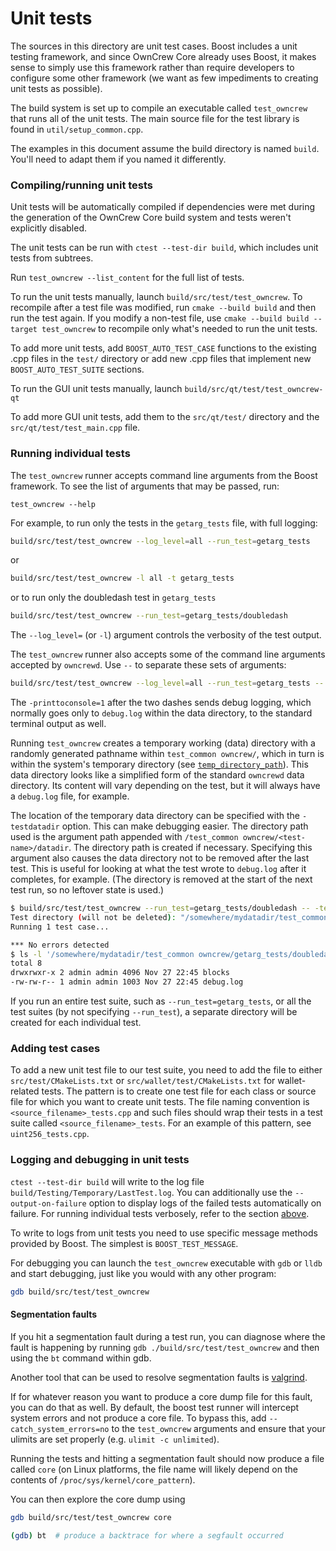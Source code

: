 # Unit tests

The sources in this directory are unit test cases. Boost includes a
unit testing framework, and since OwnCrew Core already uses Boost, it makes
sense to simply use this framework rather than require developers to
configure some other framework (we want as few impediments to creating
unit tests as possible).

The build system is set up to compile an executable called `test_owncrew`
that runs all of the unit tests. The main source file for the test library is found in
`util/setup_common.cpp`.

The examples in this document assume the build directory is named
`build`. You'll need to adapt them if you named it differently.

### Compiling/running unit tests

Unit tests will be automatically compiled if dependencies were met
during the generation of the OwnCrew Core build system
and tests weren't explicitly disabled.

The unit tests can be run with `ctest --test-dir build`, which includes unit
tests from subtrees.

Run `test_owncrew --list_content` for the full list of tests.

To run the unit tests manually, launch `build/src/test/test_owncrew`. To recompile
after a test file was modified, run `cmake --build build` and then run the test again. If you
modify a non-test file, use `cmake --build build --target test_owncrew` to recompile only what's needed
to run the unit tests.

To add more unit tests, add `BOOST_AUTO_TEST_CASE` functions to the existing
.cpp files in the `test/` directory or add new .cpp files that
implement new `BOOST_AUTO_TEST_SUITE` sections.

To run the GUI unit tests manually, launch `build/src/qt/test/test_owncrew-qt`

To add more GUI unit tests, add them to the `src/qt/test/` directory and
the `src/qt/test/test_main.cpp` file.

### Running individual tests

The `test_owncrew` runner accepts command line arguments from the Boost
framework. To see the list of arguments that may be passed, run:

```
test_owncrew --help
```

For example, to run only the tests in the `getarg_tests` file, with full logging:

```bash
build/src/test/test_owncrew --log_level=all --run_test=getarg_tests
```

or

```bash
build/src/test/test_owncrew -l all -t getarg_tests
```

or to run only the doubledash test in `getarg_tests`

```bash
build/src/test/test_owncrew --run_test=getarg_tests/doubledash
```

The `--log_level=` (or `-l`) argument controls the verbosity of the test output.

The `test_owncrew` runner also accepts some of the command line arguments accepted by
`owncrewd`. Use `--` to separate these sets of arguments:

```bash
build/src/test/test_owncrew --log_level=all --run_test=getarg_tests -- -printtoconsole=1
```

The `-printtoconsole=1` after the two dashes sends debug logging, which
normally goes only to `debug.log` within the data directory, to the
standard terminal output as well.

Running `test_owncrew` creates a temporary working (data) directory with a randomly
generated pathname within `test_common owncrew/`, which in turn is within
the system's temporary directory (see
[`temp_directory_path`](https://en.cppreference.com/w/cpp/filesystem/temp_directory_path)).
This data directory looks like a simplified form of the standard `owncrewd` data
directory. Its content will vary depending on the test, but it will always
have a `debug.log` file, for example.

The location of the temporary data directory can be specified with the
`-testdatadir` option. This can make debugging easier. The directory
path used is the argument path appended with
`/test_common owncrew/<test-name>/datadir`.
The directory path is created if necessary.
Specifying this argument also causes the data directory
not to be removed after the last test. This is useful for looking at
what the test wrote to `debug.log` after it completes, for example.
(The directory is removed at the start of the next test run,
so no leftover state is used.)

```bash
$ build/src/test/test_owncrew --run_test=getarg_tests/doubledash -- -testdatadir=/somewhere/mydatadir
Test directory (will not be deleted): "/somewhere/mydatadir/test_common owncrew/getarg_tests/doubledash/datadir"
Running 1 test case...

*** No errors detected
$ ls -l '/somewhere/mydatadir/test_common owncrew/getarg_tests/doubledash/datadir'
total 8
drwxrwxr-x 2 admin admin 4096 Nov 27 22:45 blocks
-rw-rw-r-- 1 admin admin 1003 Nov 27 22:45 debug.log
```

If you run an entire test suite, such as `--run_test=getarg_tests`, or all the test suites
(by not specifying `--run_test`), a separate directory
will be created for each individual test.

### Adding test cases

To add a new unit test file to our test suite, you need
to add the file to either `src/test/CMakeLists.txt` or
`src/wallet/test/CMakeLists.txt` for wallet-related tests. The pattern is to create
one test file for each class or source file for which you want to create
unit tests. The file naming convention is `<source_filename>_tests.cpp`
and such files should wrap their tests in a test suite
called `<source_filename>_tests`. For an example of this pattern,
see `uint256_tests.cpp`.

### Logging and debugging in unit tests

`ctest --test-dir build` will write to the log file `build/Testing/Temporary/LastTest.log`. You can
additionally use the `--output-on-failure` option to display logs of the failed tests automatically
on failure. For running individual tests verbosely, refer to the section
[above](#running-individual-tests).

To write to logs from unit tests you need to use specific message methods
provided by Boost. The simplest is `BOOST_TEST_MESSAGE`.

For debugging you can launch the `test_owncrew` executable with `gdb` or `lldb` and
start debugging, just like you would with any other program:

```bash
gdb build/src/test/test_owncrew
```

#### Segmentation faults

If you hit a segmentation fault during a test run, you can diagnose where the fault
is happening by running `gdb ./build/src/test/test_owncrew` and then using the `bt` command
within gdb.

Another tool that can be used to resolve segmentation faults is
[valgrind](https://valgrind.org/).

If for whatever reason you want to produce a core dump file for this fault, you can do
that as well. By default, the boost test runner will intercept system errors and not
produce a core file. To bypass this, add `--catch_system_errors=no` to the
`test_owncrew` arguments and ensure that your ulimits are set properly (e.g. `ulimit -c
unlimited`).

Running the tests and hitting a segmentation fault should now produce a file called `core`
(on Linux platforms, the file name will likely depend on the contents of
`/proc/sys/kernel/core_pattern`).

You can then explore the core dump using
```bash
gdb build/src/test/test_owncrew core

(gdb) bt  # produce a backtrace for where a segfault occurred
```
